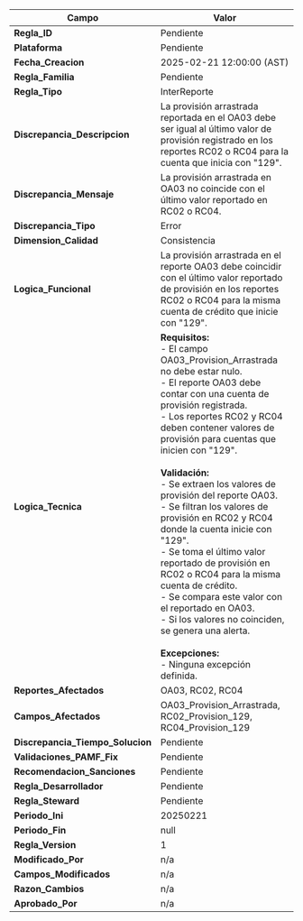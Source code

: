 | Campo                        | Valor                                                                                                                                                             |
|-----------------------------|-------------------------------------------------------------------------------------------------------------------------------------------------------------------|
| **Regla_ID**                 | Pendiente                                                                                                                                                         |
| **Plataforma**               | Pendiente                                                                                                                                                         |
| **Fecha_Creacion**           | 2025-02-21 12:00:00 (AST)                                                                                                                                        |
| **Regla_Familia**            | Pendiente                                                                                                                                                         |
| **Regla_Tipo**               | InterReporte                                                                                                                                                      |
| **Discrepancia_Descripcion** | La provisión arrastrada reportada en el OA03 debe ser igual al último valor de provisión registrado en los reportes RC02 o RC04 para la cuenta que inicia con "129". |
| **Discrepancia_Mensaje**     | La provisión arrastrada en OA03 no coincide con el último valor reportado en RC02 o RC04.                                                                        |
| **Discrepancia_Tipo**        | Error                                                                                                                                                             |
| **Dimension_Calidad**        | Consistencia                                                                                                                                                      |
| **Logica_Funcional**         | La provisión arrastrada en el reporte OA03 debe coincidir con el último valor reportado de provisión en los reportes RC02 o RC04 para la misma cuenta de crédito que inicie con "129". |
| **Logica_Tecnica**           | **Requisitos:**  <br> - El campo OA03_Provision_Arrastrada no debe estar nulo. <br> - El reporte OA03 debe contar con una cuenta de provisión registrada. <br> - Los reportes RC02 y RC04 deben contener valores de provisión para cuentas que inicien con "129". <br><br> **Validación:** <br> - Se extraen los valores de provisión del reporte OA03. <br> - Se filtran los valores de provisión en RC02 y RC04 donde la cuenta inicie con "129". <br> - Se toma el último valor reportado de provisión en RC02 o RC04 para la misma cuenta de crédito. <br> - Se compara este valor con el reportado en OA03. <br> - Si los valores no coinciden, se genera una alerta. <br><br> **Excepciones:** <br> - Ninguna excepción definida. |
| **Reportes_Afectados**       | OA03, RC02, RC04                                                                                                                                                  |
| **Campos_Afectados**         | OA03_Provision_Arrastrada, RC02_Provision_129, RC04_Provision_129                                                                                                |
| **Discrepancia_Tiempo_Solucion** | Pendiente                                                                                                                                                    |
| **Validaciones_PAMF_Fix**     | Pendiente                                                                                                                                                         |
| **Recomendacion_Sanciones**  | Pendiente                                                                                                                                                         |
| **Regla_Desarrollador**      | Pendiente                                                                                                                                                         |
| **Regla_Steward**            | Pendiente                                                                                                                                                         |
| **Periodo_Ini**              | 20250221                                                                                                                                                          |
| **Periodo_Fin**              | null                                                                                                                                                              |
| **Regla_Version**            | 1                                                                                                                                                                 |
| **Modificado_Por**           | n/a                                                                                                                                                               |
| **Campos_Modificados**       | n/a                                                                                                                                                               |
| **Razon_Cambios**            | n/a                                                                                                                                                               |
| **Aprobado_Por**             | n/a                                                                                                                                                               |
